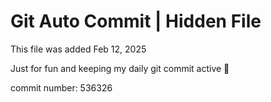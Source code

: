 # Git Auto Commit | Hidden File

This file was added Feb 12, 2025

Just for fun and keeping my daily git commit active 🤪

commit number: 536326
